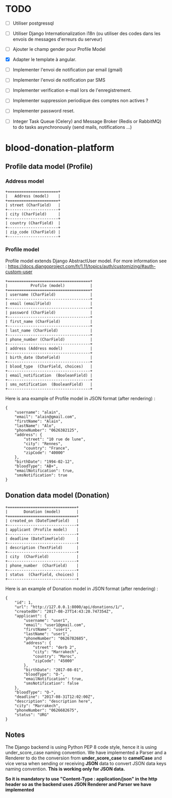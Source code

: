 # TODO
- [ ] Utiliser postgressql
- [ ] Utiliser Django Internationalization i18n (ou utiliser des codes dans
les envois de messages d'erreurs du serveur)
- [ ] Ajouter le champ gender pour Profile Model
- [x] Adapter le template à angular.
- [ ] Implementer l'envoi de notification par email (gmail)
- [ ] Implementer l'envoi de notification par SMS
- [ ] Implementer verification e-mail lors de l'enregistrement.
- [ ] Implementer suppression periodique des comptes non actives ?
- [ ] Implementer password reset.
- [ ] Integer Task Queue (Celery) and Message Broker (Redis or RabbitMQ)
 to do tasks asynchronously (send mails, notifications ...)



# blood-donation-platform  

## Profile data model (Profile)

### Address model

    +======================+
    |   Address (model)    |
    +======================+
    | street (CharField)   |
    +----------------------+
    | city (CharField)     |
    +----------------------+
    | country (CharField)  |
    +----------------------+
    | zip_code (CharField) |
    +----------------------+

### Profile model
Profile model extends Django AbstractUser model. For more information see : https://docs.djangoproject.com/fr/1.11/topics/auth/customizing/#auth-custom-user

    +====================================+
    |          Profile (model)           |
    +====================================+
    | username (CharField)               |
    +------------------------------------+
    | email (emailField)                 |
    +------------------------------------+
    | password (CharField)               |
    +------------------------------------+
    | first_name (CharField)             |
    +------------------------------------+
    | last_name (CharField)              |
    +------------------------------------+
    | phone_number (CharField)           |
    +------------------------------------+
    | address (Address model)            |
    +------------------------------------+
    | birth_date (DateField)             |
    +------------------------------------+
    | blood_type  (CharField, choices)   |
    +------------------------------------+
    | email_notification  (BooleanField) |
    +------------------------------------+
    | sms_notification  (BooleanField)   |
    +------------------------------------+


Here is ana example of Profile model in JSON format (after rendering) :

    {
        "username": "alain",
        "email": "alain@gmail.com",
        "firstName": "Alain",
        "lastName": "Alo",
        "phoneNumber": "0626382125",
        "address": {
            "street": "10 rue de lune",
            "city": "Rennes",
            "country": "France",
            "zipCode": "40000"
        },
        "birthDate": "1994-02-12",
        "bloodType": "AB+",
        "emailNotification": true,
        "smsNotification": true
    }

## Donation data model (Donation)

    +==============================+
    |       Donation (model)       |
    +==============================+
    | created_on (DateTimeField)   |
    +------------------------------+
    | applicant (Profile model)    |
    +------------------------------+
    | deadline (DateTimeField)     |
    +------------------------------+
    | description (TextField)      |
    +------------------------------+
    | city  (CharField)            |
    +------------------------------+
    | phone_number  (CharField)    |
    +------------------------------+
    | status  (CharField, choices) |
    +------------------------------+

Here is an example of Donation model in JSON format (after rendering) :

    {
        "id": 1,
        "url": "http://127.0.0.1:8000/api/donations/1/",
        "createdOn": "2017-08-27T14:43:20.747354Z",
        "applicant": {
            "username": "user1",
            "email": "user1@gmail.com",
            "firstName": "user1",
            "lastName": "user1",
            "phoneNumber": "0626782685",
            "address": {
                "street": "derb 2",
                "city": "Marrakech",
                "country": "Maroc",
                "zipCode": "45000"
            },
            "birthDate": "2017-08-01",
            "bloodType": "O-",
            "emailNotification": true,
            "smsNotification": false
        },
        "bloodType": "O-",
        "deadline": "2017-08-31T12:02:00Z",
        "description": "description here",
        "city": "Marrakech",
        "phoneNumber": "0626682675",
        "status": "URG"
    }

 ## Notes

 The Django backend is using Python PEP 8 code style, hence it is using under_score_case naming
 convention. We have implemented a Parser and a Renderer to do the conversion from **under_score_case** to
 **camelCase** and vice versa when sending or receiving **JSON** data to convert JSON data keys naming
 convention. **This is working only for JSON data.**

 **So it is mandatory to use "Content-Type : application/json" in the http header so as the backend
 uses JSON Renderer and Parser we have implemented**
